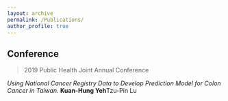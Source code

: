 ```yaml
---
layout: archive
permalink: /Publications/
author_profile: true
---
```

## Conference
> 2019 Public Health Joint Annual Conference <br>

*Using National Cancer Registry Data to Develop Prediction Model for Colon Cancer in Taiwan.*
  **Kuan-Hung Yeh**Tzu-Pin Lu
